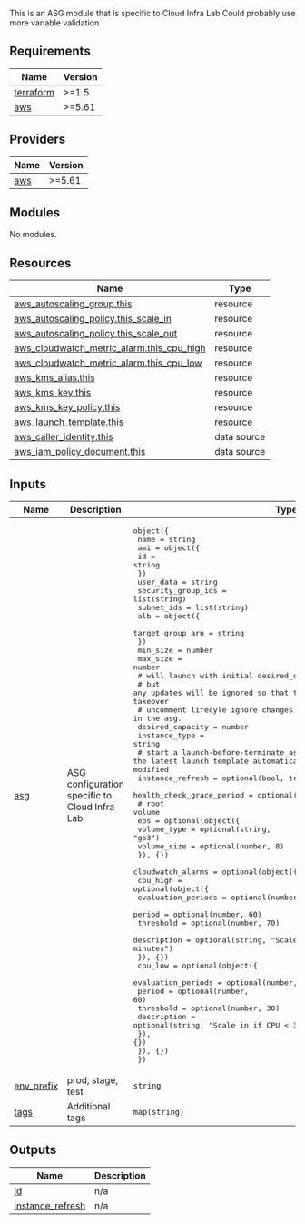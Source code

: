 
This is an ASG module that is specific to Cloud Infra Lab
Could probably use more variable validation

## Requirements

| Name | Version |
|------|---------|
| <a name="requirement_terraform"></a> [terraform](#requirement\_terraform) | >=1.5 |
| <a name="requirement_aws"></a> [aws](#requirement\_aws) | >=5.61 |

## Providers

| Name | Version |
|------|---------|
| <a name="provider_aws"></a> [aws](#provider\_aws) | >=5.61 |

## Modules

No modules.

## Resources

| Name | Type |
|------|------|
| [aws_autoscaling_group.this](https://registry.terraform.io/providers/hashicorp/aws/latest/docs/resources/autoscaling_group) | resource |
| [aws_autoscaling_policy.this_scale_in](https://registry.terraform.io/providers/hashicorp/aws/latest/docs/resources/autoscaling_policy) | resource |
| [aws_autoscaling_policy.this_scale_out](https://registry.terraform.io/providers/hashicorp/aws/latest/docs/resources/autoscaling_policy) | resource |
| [aws_cloudwatch_metric_alarm.this_cpu_high](https://registry.terraform.io/providers/hashicorp/aws/latest/docs/resources/cloudwatch_metric_alarm) | resource |
| [aws_cloudwatch_metric_alarm.this_cpu_low](https://registry.terraform.io/providers/hashicorp/aws/latest/docs/resources/cloudwatch_metric_alarm) | resource |
| [aws_kms_alias.this](https://registry.terraform.io/providers/hashicorp/aws/latest/docs/resources/kms_alias) | resource |
| [aws_kms_key.this](https://registry.terraform.io/providers/hashicorp/aws/latest/docs/resources/kms_key) | resource |
| [aws_kms_key_policy.this](https://registry.terraform.io/providers/hashicorp/aws/latest/docs/resources/kms_key_policy) | resource |
| [aws_launch_template.this](https://registry.terraform.io/providers/hashicorp/aws/latest/docs/resources/launch_template) | resource |
| [aws_caller_identity.this](https://registry.terraform.io/providers/hashicorp/aws/latest/docs/data-sources/caller_identity) | data source |
| [aws_iam_policy_document.this](https://registry.terraform.io/providers/hashicorp/aws/latest/docs/data-sources/iam_policy_document) | data source |

## Inputs

| Name | Description | Type | Default | Required |
|------|-------------|------|---------|:--------:|
| <a name="input_asg"></a> [asg](#input\_asg) | ASG configuration specific to Cloud Infra Lab | <pre>object({<br/>    name = string<br/>    ami = object({<br/>      id = string<br/>    })<br/>    user_data          = string<br/>    security_group_ids = list(string)<br/>    subnet_ids         = list(string)<br/>    alb = object({<br/>      target_group_arn = string<br/>    })<br/>    min_size = number<br/>    max_size = number<br/>    # will launch with initial desired_capacity value<br/>    # but any updates will be ignored so that the sale in and scale out alarms takeover<br/>    # uncomment lifecyle ignore changes for desired_capacity in the asg.<br/>    desired_capacity = number<br/>    instance_type    = string<br/>    # start a launch-before-terminate asg instance refresh using the latest launch template automatically after the launch template is modified<br/>    instance_refresh          = optional(bool, true)<br/>    health_check_grace_period = optional(number, 300)<br/>    # root volume<br/>    ebs = optional(object({<br/>      volume_type = optional(string, "gp3")<br/>      volume_size = optional(number, 8)<br/>    }), {})<br/>    cloudwatch_alarms = optional(object({<br/>      cpu_high = optional(object({<br/>        evaluation_periods = optional(number, 2)<br/>        period             = optional(number, 60)<br/>        threshold          = optional(number, 70)<br/>        description        = optional(string, "Scale out if CPU > 70% for 2 minutes")<br/>      }), {})<br/>      cpu_low = optional(object({<br/>        evaluation_periods = optional(number, 2)<br/>        period             = optional(number, 60)<br/>        threshold          = optional(number, 30)<br/>        description        = optional(string, "Scale in if CPU < 30% for 2 minutes")<br/>      }), {})<br/>    }), {})<br/>  })</pre> | n/a | yes |
| <a name="input_env_prefix"></a> [env\_prefix](#input\_env\_prefix) | prod, stage, test | `string` | n/a | yes |
| <a name="input_tags"></a> [tags](#input\_tags) | Additional tags | `map(string)` | `{}` | no |

## Outputs

| Name | Description |
|------|-------------|
| <a name="output_id"></a> [id](#output\_id) | n/a |
| <a name="output_instance_refresh"></a> [instance\_refresh](#output\_instance\_refresh) | n/a |
